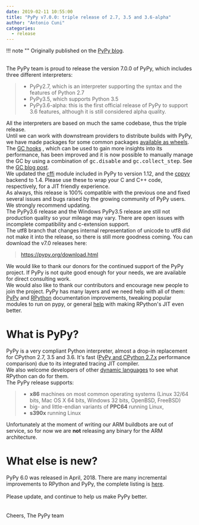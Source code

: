 ```yaml
---
date: 2019-02-11 10:55:00
title: "PyPy v7.0.0: triple release of 2.7, 3.5 and 3.6-alpha"
author: "Antonio Cuni"
categories:
  - release
---
```


!!! note ""
    Originally published on the [PyPy blog](https://pypy.org/posts/2019/02/pypy-v700-triple-release-of-27-35-and-606875333356156076.html).


<html><body>
<br>
<!-- more -->

<div class="document" id="pypy-v7-0-0-triple-release-of-2-7-3-5-and-3-6-alpha">
The PyPy team is proud to release the version 7.0.0 of PyPy, which includes
three different interpreters:<br>
<blockquote>
<ul class="simple">
<li>PyPy2.7, which is an interpreter supporting the syntax and the features of
Python 2.7</li>
<li>PyPy3.5, which supports Python 3.5</li>
<li>PyPy3.6-alpha: this is the first official release of PyPy to support 3.6
features, although it is still considered alpha quality.</li>
</ul>
</blockquote>
All the interpreters are based on much the same codebase, thus the triple
release.<br>
Until we can work with downstream providers to distribute builds with PyPy, we
have made packages for some common packages <a class="reference external" href="https://github.com/antocuni/pypy-wheels">available as wheels</a>.<br>
The <a class="reference external" href="https://doc.pypy.org/en/latest/gc_info.html#semi-manual-gc-management">GC hooks</a> , which can be used to gain more insights into its
performance, has been improved and it is now possible to manually manage the
GC by using a combination of <tt class="docutils literal">gc.disable</tt> and <tt class="docutils literal">gc.collect_step</tt>. See the
<a class="reference external" href="/posts/2019/01/pypy-for-low-latency-systems-613165393301401965.html">GC blog post</a>.<br>
We updated the <a class="reference external" href="https://cffi.readthedocs.io/">cffi</a> module included in PyPy to version 1.12, and the
<a class="reference external" href="https://cppyy.readthedocs.io/">cppyy</a> backend to 1.4. Please use these to wrap your C and C++ code,
respectively, for a JIT friendly experience.<br>
As always, this release is 100% compatible with the previous one and fixed
several issues and bugs raised by the growing community of PyPy users.
We strongly recommend updating.<br>
The PyPy3.6 release and the Windows PyPy3.5 release are still not production
quality so your mileage may vary. There are open issues with incomplete
compatibility and c-extension support.<br>
The utf8 branch that changes internal representation of unicode to utf8 did not
make it into the release, so there is still more goodness coming.
You can download the v7.0 releases here:<br>
<blockquote>
<a class="reference external" href="https://pypy.org/download.html">https://pypy.org/download.html</a></blockquote>
We would like to thank our donors for the continued support of the PyPy
project. If PyPy is not quite good enough for your needs, we are available for
direct consulting work.<br>
We would also like to thank our contributors and encourage new people to join
the project. PyPy has many layers and we need help with all of them: <a class="reference external" href="https://www.blogger.com/index.html">PyPy</a>
and <a class="reference external" href="https://rpython.readthedocs.org/">RPython</a> documentation improvements, tweaking popular modules to run
on pypy, or general <a class="reference external" href="https://www.blogger.com/project-ideas.html">help</a> with making RPython's JIT even better.<br>
<div class="section" id="what-is-pypy">
<h1>
What is PyPy?</h1>
PyPy is a very compliant Python interpreter, almost a drop-in replacement for
CPython 2.7, 3.5 and 3.6. It's fast (<a class="reference external" href="https://speed.pypy.org/">PyPy and CPython 2.7.x</a> performance
comparison) due to its integrated tracing JIT compiler.<br>
We also welcome developers of other <a class="reference external" href="https://rpython.readthedocs.io/en/latest/examples.html">dynamic languages</a> to see what RPython
can do for them.<br>
The PyPy release supports:<br>
<blockquote>
<ul class="simple">
<li><strong>x86</strong> machines on most common operating systems
(Linux 32/64 bits, Mac OS X 64 bits, Windows 32 bits, OpenBSD, FreeBSD)</li>
<li>big- and little-endian variants of <strong>PPC64</strong> running Linux,</li>
<li><strong>s390x</strong> running Linux</li>
</ul>
</blockquote>
Unfortunately at the moment of writing our ARM buildbots are out of service,
so for now we are <strong>not</strong> releasing any binary for the ARM architecture.</div>
<div class="section" id="changelog">
<h1>
What else is new?</h1>
PyPy 6.0 was released in April, 2018.
There are many incremental improvements to RPython and PyPy, the complete listing is <a class="reference external" href="https://doc.pypy.org/en/latest/release-v7.0.0.html">here</a>.<br>
<br>
Please update, and continue to help us make PyPy better.<br>
<br>
<br>
Cheers, The PyPy team
</div>
</div></body></html>